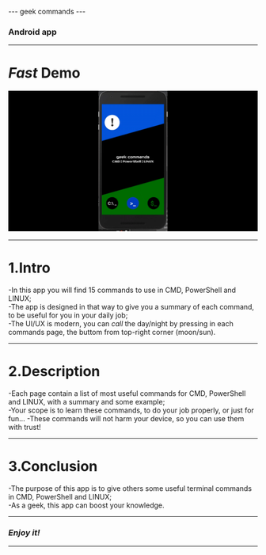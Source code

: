 --- geek commands ---

### Android app ###
***

# <b><em>Fast</em></b> Demo #
![geek commands app](https://github.com/horjarobert/GeekCommands/blob/master/geek-commands.gif)
***

# 1.Intro #

-In this app you will find 15 commands to use in CMD, PowerShell and LINUX;    
-The app is designed in that way to give you a summary of each command, to be useful for you in your daily job;    
-The UI/UX is modern, you can <em>call</em> the day/night by pressing in each commands page, the buttom from top-right corner (moon/sun).    

***
# 2.Description #

-Each page contain a list of most useful commands for CMD, PowerShell and LINUX, with a summary and some example;   
-Your scope is to learn these commands, to do your job properly, or just for fun...    -These commands will not harm your device, so you can use them with trust!    

***
# 3.Conclusion #

-The purpose of this app is to give others some useful terminal commands in CMD, PowerShell and LINUX;   
-As a geek, this app can boost your knowledge.   
***

### <em>Enjoy it!</em> ###
***

